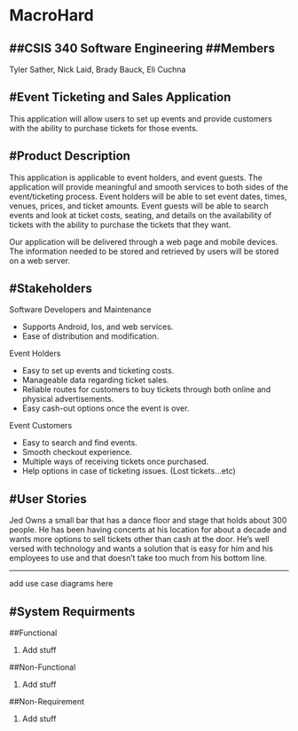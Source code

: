 # MacroHard
##CSIS 340 Software Engineering 
##Members
---
Tyler Sather, 
Nick Laid,
Brady Bauck,
Eli Cuchna

#Event Ticketing and Sales Application
---
This application will allow users to set up events and provide customers with the ability to purchase tickets for those events. 

#Product Description
---
This application is applicable to event holders, and event guests. The application will provide meaningful and smooth services to both sides of the event/ticketing process. Event holders will be able to set event dates, times, venues, prices, and ticket amounts. Event guests will be able to search events and look at ticket costs, seating, and details on the availability of tickets with the ability to purchase the tickets that they want.

Our application will be delivered through a web page and mobile devices. The information needed to be stored and retrieved by users will be stored on a web server.  


#Stakeholders
---
Software Developers and Maintenance 
* Supports Android, Ios, and web services.
* Ease of distribution and modification.


Event Holders
* Easy to set up events and ticketing costs.
* Manageable data regarding ticket sales.
* Reliable routes for customers to buy tickets through both online and physical advertisements. 
* Easy cash-out options once the event is over.

Event Customers
* Easy to search and find events.
* Smooth checkout experience.
* Multiple ways of receiving tickets once purchased.
* Help options in case of ticketing issues. (Lost tickets...etc)

#User Stories
---
Jed Owns a small bar that has a dance floor and stage that holds about 300 people. He has been having concerts at his location for about a decade and wants more options to sell tickets other than cash at the door. He’s well versed with technology and wants a solution that is easy for him and his employees to use and that doesn’t take too much from his bottom line. 


---
add use case diagrams here

#System Requirments
--- 
##Functional
1. Add stuff

##Non-Functional
1. Add stuff

##Non-Requirement
1. Add stuff
